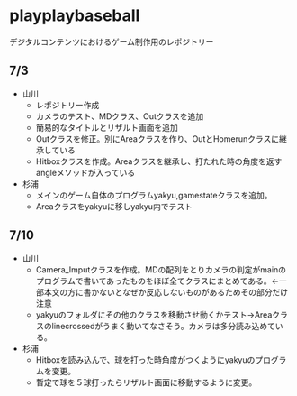 # playplaybaseball
デジタルコンテンツにおけるゲーム制作用のレポジトリー

## 7/3
- 山川
  - レポジトリー作成
  - カメラのテスト、MDクラス、Outクラスを追加
  - 簡易的なタイトルとリザルト画面を追加
  - Outクラスを修正。別にAreaクラスを作り、OutとHomerunクラスに継承している
  - Hitboxクラスを作成。Areaクラスを継承し、打たれた時の角度を返すangleメソッドが入っている
- 杉浦
  - メインのゲーム自体のプログラムyakyu,gamestateクラスを追加。
  - Areaクラスをyakyuに移しyakyu内でテスト

## 7/10
- 山川
  - Camera_Imputクラスを作成。MDの配列をとりカメラの判定がmainのプログラムで書いてあったものをほぼ全てクラスにまとめてある。<-一部本文の方に書かないとなぜか反応しないものがあるためその部分だけ注意
  - yakyuのフォルダにその他のクラスを移動させ動くかテスト->Areaクラスのlinecrossedがうまく動いてなさそう。カメラは多分読み込めている。
- 杉浦
  - Hitboxを読み込んで、球を打った時角度がつくようにyakyuのプログラムを変更。
  - 暫定で球を５球打ったらリザルト画面に移動するように変更。
